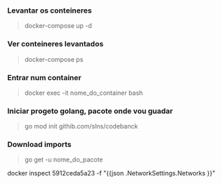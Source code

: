 ### Levantar os conteineres
> docker-compose up -d

### Ver conteineres levantados
> docker-compose ps

### Entrar num container
> docker exec -it nome_do_container bash

### Iniciar progeto golang, pacote onde vou guadar
> go mod init githib.com/slns/codebanck

### Download imports
> go get -u nome_do_pacote


docker inspect 5912ceda5a23 -f "{{json .NetworkSettings.Networks }}"
